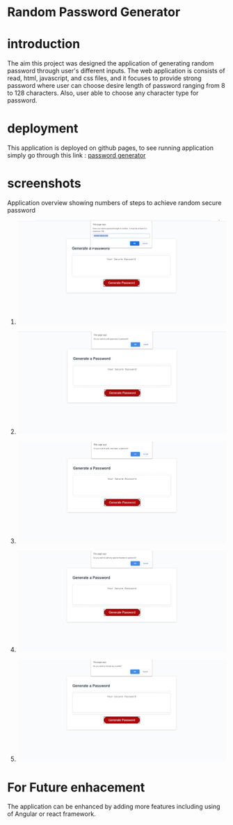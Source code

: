 # Random Password Generator

# introduction
The aim this project was designed the application of generating random password through user's different inputs. 
The web application is consists of read, html, javascript, and css files, and it focuses to provide strong password where user can choose desire length of password ranging from 8 to 128 characters. Also, user able to choose any character type for password.

# deployment
This application is deployed on github pages, 
to see running application simply go through this link : [password generator](https://sthasub.github.io/password-generator/)

# screenshots
Application overview showing numbers of steps to achieve random secure password
1. ![Enter password length](assets/images/length.jpg)

2. ![Choose Uppercase](assets/images/uppercase.JPG)

3. ![Choose Lowercase](assets/images/lower.JPG)

4. ![Choose Special Symbol](assets/images/special.JPG)

5. ![Choose Number](assets/images/number.JPG)

# For Future enhacement

The application can be enhanced by adding more features including using of Angular or react framework. 

